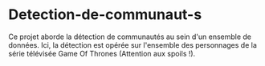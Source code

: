 # Detection-de-communaut-s
Ce projet aborde la détection de communautés au sein d'un ensemble de données. Ici, la détection est opérée sur l'ensemble des personnages de la série télévisée Game Of Thrones (Attention aux spoils !).
